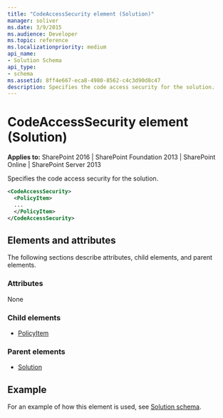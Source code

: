 ```yaml
---
title: "CodeAccessSecurity element (Solution)"
manager: soliver
ms.date: 3/9/2015
ms.audience: Developer
ms.topic: reference
ms.localizationpriority: medium
api_name:
- Solution Schema
api_type:
- schema
ms.assetid: 8ff4e667-eca8-4980-8562-c4c3d90d8c47
description: Specifies the code access security for the solution.
---
```


# CodeAccessSecurity element (Solution)

**Applies to:** SharePoint 2016 | SharePoint Foundation 2013 | SharePoint Online | SharePoint Server 2013

Specifies the code access security for the solution.

```XML
<CodeAccessSecurity>
  <PolicyItem>
  ...
  </PolicyItem>
</CodeAccessSecurity>
```

## Elements and attributes

The following sections describe attributes, child elements, and parent elements.

### Attributes

None

### Child elements

- [PolicyItem](policyitem-element-solution.md)

### Parent elements

- [Solution](solution-element-solution.md)

## Example

For an example of how this element is used, see [Solution schema](solution-schema.md).
